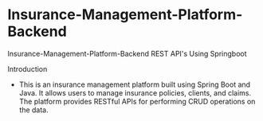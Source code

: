 # Insurance-Management-Platform-Backend
 Insurance-Management-Platform-Backend REST API's Using Springboot
 
 Introduction
 - This is an insurance management platform built using Spring Boot and Java. It allows users to manage insurance policies, clients, and claims. The platform provides RESTful APIs for performing CRUD operations on the data.
